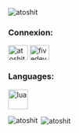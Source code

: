 <p align="left"> <img src="https://komarev.com/ghpvc/?username=atoshit&label=Profile%20views&color=0e75b6&style=flat" alt="atoshit" /> </p>

<h3 align="left">Connexion:</h3>
<p align="left">
<a href="https://www.youtube.com/@atoshit" target="blank"><img align="center" src="https://raw.githubusercontent.com/rahuldkjain/github-profile-readme-generator/master/src/images/icons/Social/youtube.svg" alt="atoshit" height="30" width="40" /></a>
<a href="https://discord.gg/fivedev" target="blank"><img align="center" src="https://raw.githubusercontent.com/rahuldkjain/github-profile-readme-generator/master/src/images/icons/Social/discord.svg" alt="fivedev" height="30" width="40" /></a>
</p>

<h3 align="left">Languages:</h3>
<p align="left"> <a href="https://www.lua.org/" target="_blank" rel="noreferrer"> <img src="https://upload.wikimedia.org/wikipedia/commons/thumb/c/cf/Lua-Logo.svg/600px-Lua-Logo.svg.png" alt="lua" width="40" height="40"/> </a> </p>

<p><img align="left" src="https://github-readme-stats.vercel.app/api/top-langs?username=atoshit&show_icons=true&locale=en&layout=compact" alt="atoshit" /></p>

<p>&nbsp;<img align="center" src="https://github-readme-stats.vercel.app/api?username=atoshit&show_icons=true&locale=en" alt="atoshit" /></p>
